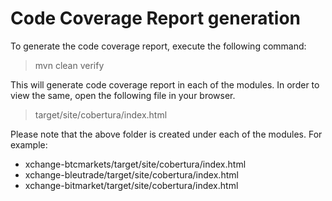 # Code Coverage Report generation

To generate the code coverage report, execute the following command:
> mvn clean verify

This will generate code coverage report in each of the modules. In order to view the same, open the following file in your browser.
> target/site/cobertura/index.html

Please note that the above folder is created under each of the modules. For example:
* xchange-btcmarkets/target/site/cobertura/index.html
* xchange-bleutrade/target/site/cobertura/index.html
* xchange-bitmarket/target/site/cobertura/index.html
